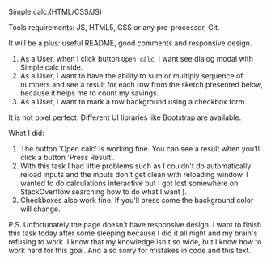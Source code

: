 Simple calc.(HTML/CSS/JS)

Tools requirements:
JS, HTML5, CSS or any pre-processor, Git.

It will be a plus: useful README, good comments and responsive design.

1. As a User, when I click button `Open calc`, I want see dialog modal with Simple calc
inside.
2. As a User, I want to have the ability to sum or multiply sequence of numbers and see a
result for each row from the sketch presented below, because it helps me to count my
savings.
3. As a User, I want to mark a row background using a checkbox form.

It is not pixel perfect.
Different UI libraries like Bootstrap are available.

What I did:

1. The button 'Open calc' is working fine.
You can see a result when you'll click a button 'Press Result'.
2. With this task I had little problems such as I couldn't do automatically reload inputs and the inputs don't get clean with reloading window. I wanted to do calculations interactive but I got lost somewhere on StackOverflow searching how to do what I want ).
3. Checkboxes also work fine. If you'll press some the background color will change.

P.S. Unfortunately the page doesn't have responsive design. I want to finish this task today after some sleeping because I did it all night and my brain's refusing to work. I know that my knowledge isn't so wide, but I know how to work hard for this goal.
And also sorry for mistakes in code and this text.
